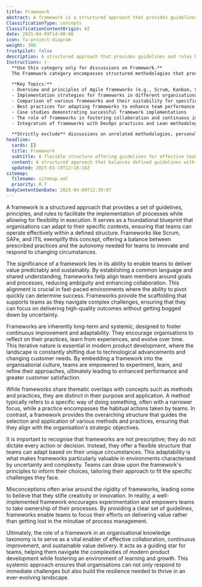 ```yaml
---
title: Framework
abstract: A framework is a structured approach that provides guidelines, principles, and rules to facilitate process implementation while allowing flexibility in execution. Originating from methodologies like Scrum, SAFe, and ITIL, frameworks serve as foundational blueprints that organisations can adapt to their specific contexts, enabling effective team operations within a defined structure. Their importance lies in fostering predictable and sustainable value delivery by establishing a common language and shared understanding among team members, which enhances collaboration and reduces ambiguity in fast-paced environments. Frameworks support teams in navigating complex challenges, allowing them to focus on high-quality outcomes without being hindered by uncertainty. Designed for long-term systemic use, frameworks promote continuous improvement and adaptability, encouraging organisations to reflect on practices and evolve in response to technological advancements and changing customer needs. They empower teams to experiment and refine their approaches, ultimately enhancing performance and customer satisfaction. Unlike methods, which have a narrower focus, and practices, which are habitual actions, frameworks provide an overarching structure that guides the selection and application of various methods and practices in alignment with strategic objectives. Importantly, frameworks are not prescriptive; they offer a flexible structure that teams can tailor to their unique circumstances, dispelling misconceptions about rigidity and fostering an environment conducive to creativity and innovation. In summary, frameworks are vital enablers of effective collaboration, continuous improvement, and sustainable value delivery, guiding teams through the complexities of modern product development while promoting learning and growth.
ClassificationType: concepts
ClassificationContentOrigin: AI
date: 2025-04-09T14:00:00
icon: fa-project-diagram
weight: 380
trustpilot: false
description: A structured approach that provides guidelines and rules but allows flexibility in implementation (e.g., Scrum, SAFe, ITIL).
Instructions: |-
  **Use this category only for discussions on Framework.**  
  The Framework category encompasses structured methodologies that provide guidelines and rules for implementing Agile, DevOps, and Lean principles while allowing for flexibility in their application. This category is essential for understanding how various frameworks can be adapted to meet the unique needs of teams and organisations.

  **Key Topics:**
  - Overview and principles of Agile frameworks (e.g., Scrum, Kanban, SAFe)
  - Implementation strategies for frameworks in different organisational contexts
  - Comparison of various frameworks and their suitability for specific scenarios
  - Best practices for adapting frameworks to enhance team performance and business agility
  - Case studies demonstrating successful framework implementations
  - The role of frameworks in fostering collaboration and continuous improvement
  - Integration of frameworks with DevOps practices and Lean methodologies

  **Strictly exclude** discussions on unrelated methodologies, personal opinions on frameworks, or misinterpretations of the core principles of Agile, DevOps, and Lean philosophies. Also exclude content that only focuses on the contents of a framework.
headline:
  cards: []
  title: Framework
  subtitle: A flexible structure offering guidelines for effective team collaboration and project delivery across various methodologies and practices.
  content: A structured approach that balances defined guidelines with adaptability, enabling teams to enhance collaboration and optimise project outcomes. Posts should explore methodologies, roles, metrics, and tools that facilitate continuous improvement, stakeholder engagement, and effective decision-making in complex environments.
  updated: 2025-03-19T12:18:16Z
sitemap:
  filename: sitemap.xml
  priority: 0.7
BodyContentGenDate: 2025-04-09T12:39:07
---
```


A framework is a structured approach that provides a set of guidelines, principles, and rules to facilitate the implementation of processes while allowing for flexibility in execution. It serves as a foundational blueprint that organisations can adapt to their specific contexts, ensuring that teams can operate effectively within a defined structure. Frameworks like Scrum, SAFe, and ITIL exemplify this concept, offering a balance between prescribed practices and the autonomy needed for teams to innovate and respond to changing circumstances.

The significance of a framework lies in its ability to enable teams to deliver value predictably and sustainably. By establishing a common language and shared understanding, frameworks help align team members around goals and processes, reducing ambiguity and enhancing collaboration. This alignment is crucial in fast-paced environments where the ability to pivot quickly can determine success. Frameworks provide the scaffolding that supports teams as they navigate complex challenges, ensuring that they can focus on delivering high-quality outcomes without getting bogged down by uncertainty.

Frameworks are inherently long-term and systemic, designed to foster continuous improvement and adaptability. They encourage organisations to reflect on their practices, learn from experiences, and evolve over time. This iterative nature is essential in modern product development, where the landscape is constantly shifting due to technological advancements and changing customer needs. By embedding a framework into the organisational culture, teams are empowered to experiment, learn, and refine their approaches, ultimately leading to enhanced performance and greater customer satisfaction.

While frameworks share thematic overlaps with concepts such as methods and practices, they are distinct in their purpose and application. A method typically refers to a specific way of doing something, often with a narrower focus, while a practice encompasses the habitual actions taken by teams. In contrast, a framework provides the overarching structure that guides the selection and application of various methods and practices, ensuring that they align with the organisation's strategic objectives.

It is important to recognise that frameworks are not prescriptive; they do not dictate every action or decision. Instead, they offer a flexible structure that teams can adapt based on their unique circumstances. This adaptability is what makes frameworks particularly valuable in environments characterised by uncertainty and complexity. Teams can draw upon the framework's principles to inform their choices, tailoring their approach to fit the specific challenges they face.

Misconceptions often arise around the rigidity of frameworks, leading some to believe that they stifle creativity or innovation. In reality, a well-implemented framework encourages experimentation and empowers teams to take ownership of their processes. By providing a clear set of guidelines, frameworks enable teams to focus their efforts on delivering value rather than getting lost in the minutiae of process management.

Ultimately, the role of a framework in an organisational knowledge taxonomy is to serve as a vital enabler of effective collaboration, continuous improvement, and sustainable value delivery. It acts as a guiding star for teams, helping them navigate the complexities of modern product development while fostering an environment of learning and growth. This systemic approach ensures that organisations can not only respond to immediate challenges but also build the resilience needed to thrive in an ever-evolving landscape.
